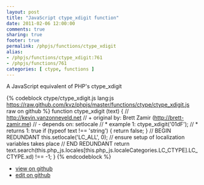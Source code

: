 ```yaml
---
layout: post
title: "JavaScript ctype_xdigit function"
date: 2011-02-06 12:00:00
comments: true
sharing: true
footer: true
permalink: /phpjs/functions/ctype_xdigit
alias:
- /phpjs/functions/ctype_xdigit:761
- /phpjs/functions/761
categories: [ ctype, functions ]
---
```

A JavaScript equivalent of PHP's ctype_xdigit
<!-- more -->
{% codeblock ctype/ctype_xdigit.js lang:js https://raw.github.com/kvz/phpjs/master/functions/ctype/ctype_xdigit.js raw on github %}
function ctype_xdigit (text) {
    // http://kevin.vanzonneveld.net
    // +   original by: Brett Zamir (http://brett-zamir.me)
    // -    depends on: setlocale
    // *     example 1: ctype_xdigit('01dF');
    // *     returns 1: true
    if (typeof text !== 'string') {
        return false;
    }
    // BEGIN REDUNDANT
    this.setlocale('LC_ALL', 0); // ensure setup of localization variables takes place
    // END REDUNDANT
    return text.search(this.php_js.locales[this.php_js.localeCategories.LC_CTYPE].LC_CTYPE.xd) !== -1;
}
{% endcodeblock %}
<ul>
 <li><a href="https://github.com/kvz/phpjs/blob/master/functions/ctype/ctype_xdigit.js">view on github</a></li>
 <li><a href="https://github.com/kvz/phpjs/edit/master/functions/ctype/ctype_xdigit.js">edit on github</a></li>
</ul>
